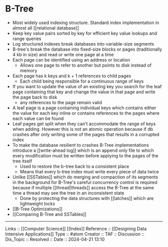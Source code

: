 # B-Tree

- Most widely used indexing structure. Standard index implementation in almost all [[relational database]]
- Keep key value pairs sorted by key for efficient key value lookups and range queries
- Log structured indexes break databases into variable-size segments
- B-tree's break the database into fixed-size blocks or pages (traditionally 4 kb in size) and read or write one page at a time
- Each page can be identified using an address or location
	- Allows one page to refer to another but points to disk instead of memory
- Each page has k keys and k + 1 references to child pages
	- Each child being responsible for a continuous range of keys
- If you want to update the value of an existing key you search for the leaf page containing that key and change the value in that page and write the page back to disk
	- any references to the page remain valid 
- A leaf page is a page containing individual keys which contains either the value for each key inline or contains references to the pages where each value can be found
- Leaf pages get split when they can't accommodate the range of keys when adding. However this is not an atomic operation because if db crashes after only writing some of the pages that results in a corrupted index
- To make the database resilient to crashes B-Tree implementations introduce a [[write-ahead log]] which is an append only file to which every modification must be written before applying to the pages of the tree itself
	- Used to restore the b-tree back to a consistent place
	- Means that every b-tree index must write every piece of data twice
- Unlike [[SSTables]] which do merging and compaction of its segments in the background for B-Tree's careful concurrency control is required because if multiple [[thread|threads]] access the B-Tree at the same time a thread may see the tree in an inconsistent state
	- Done by protecting the data structures with [[latches]] which are lightweight locks
- [[B-Tree Optimizations]]
- [[Comparing B-Tree and SSTables]]
---
Links :: [[Computer Science]] [[Index]]
Reference :: [[Designing Data Intensive Applications]]
Type :: #atom
Creator ::
TAF ::
Discussion ::
Dis_Topic :: 
Resolved ::
Date :: 2024-04-21 13:10
